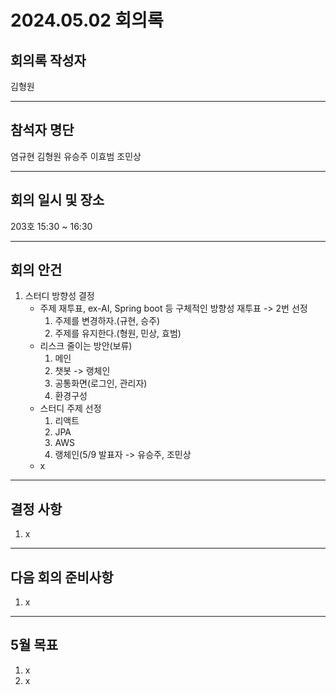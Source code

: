 # 2024.05.02 회의록
## 회의록 작성자
김형원
***
## 참석자 명단
염규현
김형원
유승주
이효범
조민상
***
## 회의 일시 및 장소
203호 15:30 ~ 16:30
***
## 회의 안건
1. 스터디 방향성 결정
   - 주제 재투표, ex-AI, Spring boot 등 구체적인 방향성 재투표 -> 2번 선정
     1. 주제를 변경하자.(규현, 승주)
     2. 주제를 유지한다.(형원, 민상, 효범)
   - 리스크 줄이는 방안(보류)
     1. 메인
     2. 챗봇 -> 랭체인
     3. 공통화면(로그인, 관리자)
     4. 환경구성
   - 스터디 주제 선정
     1. 리액트
     2. JPA
     3. AWS
     4. 랭체인(5/9 발표자 -> 유승주, 조민상
   - x
***
## 결정 사항
1. x
***
## 다음 회의 준비사항
1. x
***
## 5월 목표
1. x
2. x
